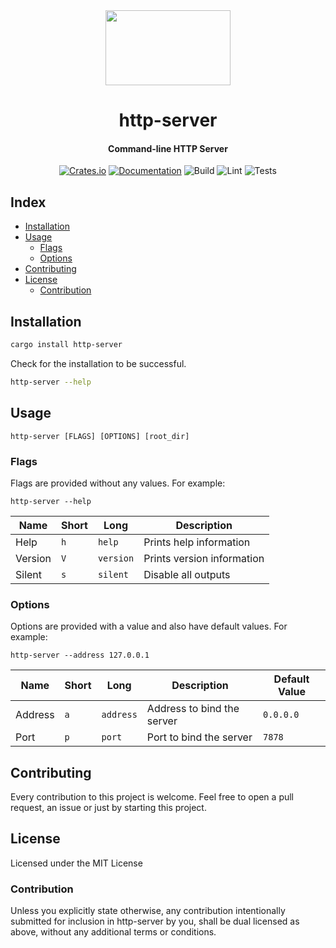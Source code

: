 <div>
  <div align="center" style="display: block; text-align: center;">
    <img src="https://raw.githubusercontent.com/EstebanBorai/http-server/main/docs/http-logo.png" height="120" width="200" />
  </div>
  <h1 align="center">http-server</h1>
  <h4 align="center">Command-line HTTP Server</h4>
</div>

<div align="center">

  [![Crates.io](https://img.shields.io/crates/v/http-server.svg)](https://crates.io/crates/http-server)
  [![Documentation](https://docs.rs/http-server/badge.svg)](https://docs.rs/http-server)
  ![Build](https://github.com/EstebanBorai/http-server/workflows/build/badge.svg)
  ![Lint](https://github.com/EstebanBorai/http-server/workflows/clippy/fmt/badge.svg)
  ![Tests](https://github.com/EstebanBorai/http-server/workflows/tests/badge.svg)

</div>

## Index

- [Installation](#installation)
- [Usage](#usage)
    - [Flags](#flags)
    - [Options](#options)
- [Contributing](#contributing)
- [License](#license)
    - [Contribution](#contribution)

## Installation

```bash
cargo install http-server
```

Check for the installation to be successful.

```bash
http-server --help
```

## Usage

```
http-server [FLAGS] [OPTIONS] [root_dir]
```

### Flags

Flags are provided without any values. For example:

```
http-server --help
```

Name | Short | Long | Description
--- | --- | --- | ---
Help | `h` | `help` | Prints help information
Version | `V` | `version` | Prints version information
Silent | `s` | `silent` | Disable all outputs

### Options

Options are provided with a value and also have default values. For example:

```
http-server --address 127.0.0.1
```

Name | Short | Long | Description | Default Value
--- | --- | --- | --- | ---
Address | `a` | `address` | Address to bind the server | `0.0.0.0`
Port | `p` | `port` | Port to bind the server | `7878`

## Contributing

Every contribution to this project is welcome. Feel free to open a pull request,
an issue or just by starting this project.

## License

Licensed under the MIT License

### Contribution

Unless you explicitly state otherwise, any contribution intentionally submitted for
inclusion in http-server by you, shall be dual licensed as above, without any additional
terms or conditions.
